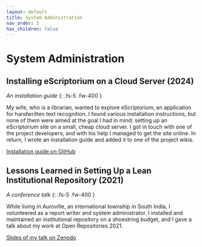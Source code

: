 ```yaml
---
layout: default
title: System Administration
nav_order: 3
has_children: false
---
```


# System Administration

## Installing eScriptorium on a Cloud Server (2024)
*An installation guide*
{: .fs-5 .fw-400 }

My wife, who is a librarian, wanted to explore eScriptorium, an application for handwritten text recognition. I found various installation instructions, but none of them were aimed at the goal I had in mind: setting up an eScriptorium site on a small, cheap cloud server. I got in touch with one of the project developers, and with his help I managed to get the site online. In return, I wrote an installation guide and added it to one of the project wikis.

[Installation guide on GitHub](https://github.com/UB-Mannheim/escriptorium/wiki/Installing-eScriptorium-on-a-Cloud-Server-(Debian-11)-with-a-Fully-Qualified-Domain-Name)

## Lessons Learned in Setting Up a Lean Institutional Repository (2021)
*A conference talk*
{: .fs-5 .fw-400 }

While living in Auroville, an international township in South India, I volunteered as a report writer and system administrator. I installed and maintained an institutional repository on a shoestring budget, and I gave a talk about my work at Open Repositories 2021.

[Slides of my talk on Zenodo](https://zenodo.org/records/7757040)
